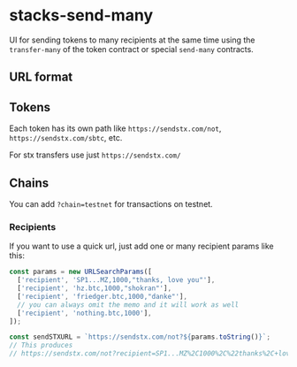 # stacks-send-many

UI for sending tokens to many recipients at the same time using the `transfer-many` of the token contract or special `send-many` contracts.

## URL format

## Tokens

Each token has its own path like `https://sendstx.com/not`, `https://sendstx.com/sbtc`, etc.

For stx transfers use just `https://sendstx.com/`

## Chains

You can add `?chain=testnet` for transactions on testnet.

### Recipients

If you want to use a quick url, just add one or many recipient params like this:

```ts
const params = new URLSearchParams([
  ['recipient', 'SP1...MZ,1000,"thanks, love you"'],
  ['recipient', 'hz.btc,1000,"shokran"'],
  ['recipient', 'friedger.btc,1000,"danke"'],
  // you can always omit the memo and it will work as well
  ['recipient', 'nothing.btc,1000'],
]);

const sendSTXURL = `https://sendstx.com/not?${params.toString()}`;
// This produces
// https://sendstx.com/not?recipient=SP1...MZ%2C1000%2C%22thanks%2C+love+you%22&recipient=hz.btc%2C1000%2C%22shokran%22&recipient=friedger.btc%2C1000%2C%22danke%22
```
